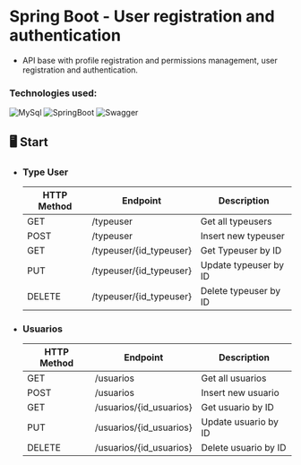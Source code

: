 # Spring Boot - User registration and authentication

- API base with profile registration and permissions management, user registration and authentication.



### Technologies used:
![MySql](https://img.shields.io/badge/MySQL-005C84?style=for-the-badge&logo=mysql&logoColor=white)
![SpringBoot](https://img.shields.io/badge/Spring-6DB33F?style=for-the-badge&logo=spring&logoColor=white)
![Swagger](https://img.shields.io/badge/Swagger-85EA2D?style=for-the-badge&logo=Swagger&logoColor=white)





## :desktop_computer: Start



* ### Type User 

  | HTTP Method  | Endpoint                | Description          |
  |--------------|-------------------------|----------------------|
  | GET          | /typeuser               | Get all typeusers    |
  | POST         | /typeuser               | Insert new typeuser  |
  | GET          | /typeuser/{id_typeuser} | Get Typeuser by ID   |
  | PUT          | /typeuser/{id_typeuser} | Update typeuser by ID|
  | DELETE       | /typeuser/{id_typeuser} | Delete typeuser by ID|


* ### Usuarios
  | HTTP Method  | Endpoint                | Description        |
    |--------------|-------------------------|--------------------|
  | GET          | /usuarios               | Get all usuarios   |
  | POST         | /usuarios               | Insert new usuario |
  | GET          | /usuarios/{id_usuarios} | Get usuario by ID  |
  | PUT          | /usuarios/{id_usuarios} | Update usuario by ID|
  | DELETE       | /usuarios/{id_usuarios} | Delete usuario by ID|


